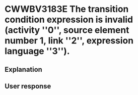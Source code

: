 # CWWBV3183E The transition condition expression is invalid (activity ''0'', source element number 1, link ''2'', expression language ''3'').

## Explanation

## User response